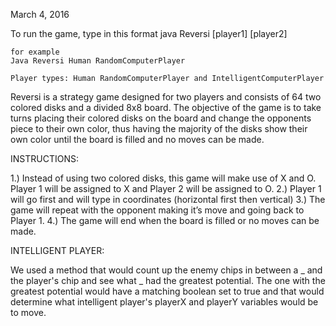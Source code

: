 March 4, 2016

To run the game, type in this format 
	java Reversi [player1] [player2]
	
	for example 
	Java Reversi Human RandomComputerPlayer
	
	Player types: Human RandomComputerPlayer and IntelligentComputerPlayer


Reversi is a strategy game designed for two players and consists of 64 two colored disks and a divided 8x8 board. The objective of the game is to take turns placing their colored disks on the board and change the opponents piece to their own color, thus having the majority of the disks show their own color until the board is filled and no moves can be made.

INSTRUCTIONS:

1.) Instead of using two colored disks, this game will make use of X and O. Player 1 will be assigned to X and Player 2 will be assigned to O. 
2.) Player 1 will go first and will type in coordinates (horizontal first then vertical)
3.) The game will repeat with the opponent making it’s move and going back to Player 1.
4.) The game will end when the board is filled or no moves can be made.

INTELLIGENT PLAYER:

We used a method that would count up the enemy chips in between a _ and the player's chip
and see what _ had the greatest potential. The one with the greatest potential would have a matching boolean set to true and that would determine what intelligent player's playerX and playerY variables
would be to move.

